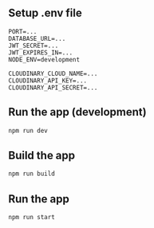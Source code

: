 ## Setup .env file

```dotenv
PORT=...
DATABASE_URL=...
JWT_SECRET=...
JWT_EXPIRES_IN=...
NODE_ENV=development

CLOUDINARY_CLOUD_NAME=...
CLOUDINARY_API_KEY=...
CLOUDINARY_API_SECRET=...
```

## Run the app (development)

```bash
npm run dev
```

## Build the app

```bash
npm run build
```

## Run the app

```bash
npm run start
```
